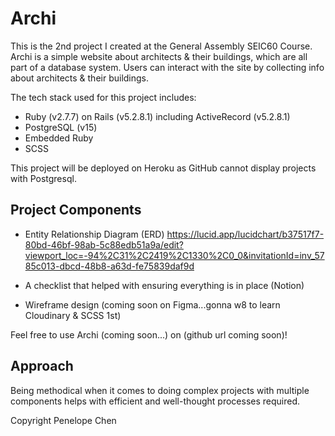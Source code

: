 # Archi

This is the 2nd project I created at the General Assembly SEIC60 Course. Archi is a simple website about architects & their buildings, which are all part of a database system. Users can interact with the site by collecting info about architects & their buildings. 

The tech stack used for this project includes: 
- Ruby (v2.7.7) on Rails (v5.2.8.1) including ActiveRecord (v5.2.8.1)
- PostgreSQL (v15)
- Embedded Ruby
- SCSS

This project will be deployed on Heroku as GitHub cannot display projects with Postgresql.

## Project Components 

- Entity Relationship Diagram (ERD)
https://lucid.app/lucidchart/b37517f7-80bd-46bf-98ab-5c88edb51a9a/edit?viewport_loc=-94%2C31%2C2419%2C1330%2C0_0&invitationId=inv_5785c013-dbcd-48b8-a63d-fe75839daf9d

- A checklist that helped with ensuring everything is in place (Notion)

- Wireframe design (coming soon on Figma...gonna w8 to learn Cloudinary & SCSS 1st)

Feel free to use Archi (coming soon...) on (github url coming soon)!

## Approach 
Being methodical when it comes to doing complex projects with multiple components helps with efficient and well-thought processes required.


Copyright Penelope Chen